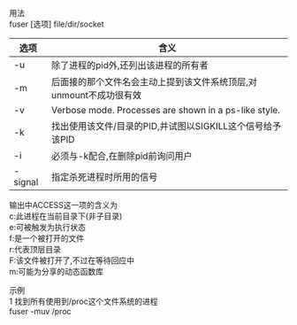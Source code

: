 用法  
fuser [选项] file/dir/socket



选项 | 含义
---|---
-u | 除了进程的pid外,还列出该进程的所有者
-m | 后面接的那个文件名会主动上提到该文件系统顶层,对unmount不成功很有效
-v | Verbose mode.  Processes are shown in a ps-like style.
-k | 找出使用该文件/目录的PID,并试图以SIGKILL这个信号给予该PID
-i | 必须与-k配合,在删除pid前询问用户
-signal | 指定杀死进程时所用的信号

输出中ACCESS这一项的含义为    
c:此进程在当前目录下(非子目录)  
e:可被触发为执行状态  
f:是一个被打开的文件  
r:代表顶层目录  
F:该文件被打开了,不过在等待回应中  
m:可能为分享的动态函数库  



示例  
1 找到所有使用到/proc这个文件系统的进程  
fuser -muv /proc  



